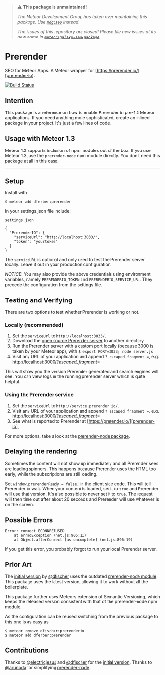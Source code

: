  > ⚠️ **This package is unmaintained!**
 > 
 > *The Meteor Development Group has taken over maintaining this package. Use [`mdg:seo`](https://atmospherejs.com/mdg/seo) instead.*
 >
 > *The issues of this repository are closed! Please file new issues at its new home in [`meteor/galaxy-seo-package`](https://github.com/meteor/galaxy-seo-package/)*.

# Prerender

SEO for Meteor Apps.
A Meteor wrapper for [https://prerender.io/][prerender-io].

[![Build Status](https://travis-ci.org/dferber90/meteor-prerender.svg)](https://travis-ci.org/dferber90/meteor-prerender)

## Intention
This package is a reference on how to enable Prerender in pre-1.3 Meteor applications. If you need anything more sophisticated, create an inlined package in your project. It's just a few lines of code.

## Usage with Meteor 1.3
Meteor 1.3 supports inclusion of npm modules out of the box.
If you use Meteor 1.3, use the `prerender-node` npm module directly.
You don't need this package at all in this case.

---

## Setup

Install with

```
$ meteor add dferber:prerender
```

In your settings.json file include:

`settings.json`

```
{
  "PrerenderIO": {
    "serviceUrl": "http://localhost:3033/",
    "token": "yourtoken"
  }
}
```

The `serviceURL` is optional and only used to test the Prerender server locally.
Leave it out in your production configuration.

*NOTICE*: You may also provide the above credentials using environment variables, namely `PRERENDERIO_TOKEN` and `PRERENDERIO_SERVICE_URL`. They precede the configuration from the settings file.

## Testing and Verifying
There are two options to test whether Prerender is working or not.

### Locally (recommended)

1. Set the `serviceUrl` to `http://localhost:3033/`.
2. Download the [open source Prerender server](https://prerender.io/documentation/test-it) to another directory
3. Run the Prerender server with a custom port locally (because 3000 is taken by your Meteor app), with `$ export PORT=3033; node server.js`
4. Visit any URL of your application and append `?_escaped_fragment_=`, e.g. [http://localhost:3000/?_escaped_fragment_=](http://localhost:3000/?_escaped_fragment_=)

This will show you the version Prerender generated and search engines will see.
You can view logs in the running prerender server which is quite helpful.


### Using the Prerender service

1. Set the `serviceUrl` to `http://service.prerender.io/`.
2. Visit any URL of your application and append `?_escaped_fragment_=`, e.g. [http://localhost:3000/?_escaped_fragment_=](http://localhost:3000/?_escaped_fragment_=)
3. See what is reported to Prerender at [https://prerender.io/][prerender-io],

For more options, take a look at the [prerender-node package][prerender-node].


## Delaying the rendering

Sometimes the content will not show up immediately and all Prerender sees are loading spinners.
This happens because Prerender uses the HTML too early, while the subscriptions are still loading.

Set `window.prerenderReady = false;` in the client side code. This will tell Prerender to wait.
When your content is loaded, set it to `true` and Prerender will use that version.
It's also possible to never set it to `true`.
The request will then time out after about 20 seconds and Prerender will use whatever is on the screen.

## Possible Errors

```
Error: connect ECONNREFUSED
    at errnoException (net.js:905:11)
    at Object.afterConnect [as oncomplete] (net.js:896:19)
```
If you get this error, you probably forgot to run your local Prerender server.

## Prior Art
The [initial version](https://github.com/dfischer/meteor-prerenderio) by [@dfischer][dfischer] uses the outdated [prerender-node module][prerender-node]. This package uses the latest version, allowing it to work without all the boilerplate.

This package further uses Meteors extension of Semantic Versioning, which keeps the released version consistent with that of the prerender-node npm module.

As the configuration can be reused switching from the previous package to this one is as easy as

```
$ meteor remove dfischer:prerenderio
$ meteor add dferber:prerender
```

## Contributions

Thanks to [@electricjesus](https://github.com/electricjesus) and [@dfischer][dfischer] for the [initial version](https://github.com/dfischer/meteor-prerenderio).
Thanks to [@arunoda](https://github.com/arunoda) for simplifying [prerender-node][prerender-node].

[prerender-node]: https://github.com/prerender/prerender-node
[prerender-io]: https://prerender.io/
[dfischer]: https://github.com/dfischer
